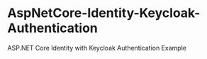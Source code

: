 # AspNetCore-Identity-Keycloak-Authentication
ASP.NET Core Identity with Keycloak Authentication Example
